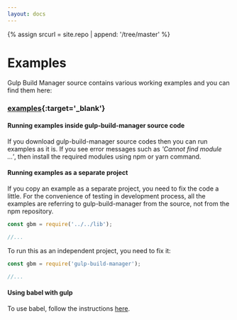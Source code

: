 ```yaml
---
layout: docs
---
```

{% assign srcurl = site.repo | append: '/tree/master' %}

# Examples

Gulp Build Manager source contains various working examples and you can find them here:
### [examples]({{srcurl}}/examples){:target='_blank'}

#### Running examples inside gulp-build-manager source code
If you download gulp-build-manager source codes then you can run examples as it is. If you see error messages such as <i>'Cannot find module ...'</i>, then install the required modules using npm or yarn command.

#### Running examples as a separate project
If you copy an example as a separate project, you need to fix the code a little. For the convenience of testing in development process, all the examples are referring to gulp-build-manager from the source, not from the npm repository.

```javascript
const gbm = require('../../lib');

//...
```

To run this as an independent project, you need to fix it:
```javascript
const gbm = require('gulp-build-manager');

//...
```

#### Using babel with gulp
To use babel, follow the instructions [here]({{site.baseurl}}/getting-started).
